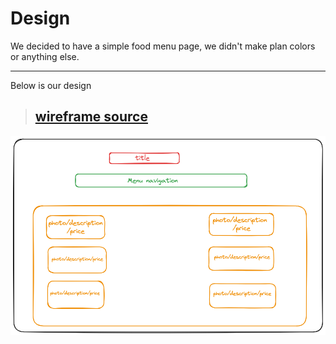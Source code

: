 # Design

We decided to have a simple food menu page, we didn't make plan colors or anything else.

---

Below is our design

> ## [wireframe source](https://excalidraw.com/#json=lh0YvKcp6t8zZdQJVrjs1,w-Zn2t0hQ3sCqeVMm4PQsQ)

![wireframe source](../assets/designe.png)